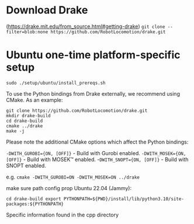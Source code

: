 # Download Drake
(https://drake.mit.edu/from_source.html#getting-drake)
`git clone --filter=blob:none https://github.com/RobotLocomotion/drake.git`

# Ubuntu one-time platform-specific setup
`sudo ./setup/ubuntu/install_prereqs.sh`

To use the Python bindings from Drake externally, we recommend using CMake. As an example:

```
git clone https://github.com/RobotLocomotion/drake.git
mkdir drake-build
cd drake-build
cmake ../drake
make -j
```

Please note the additional CMake options which affect the Python bindings:

`-DWITH_GUROBI={ON, [OFF]}` - Build with Gurobi enabled.
`-DWITH_MOSEK={ON, [OFF]}` - Build with MOSEK™ enabled.
-`DWITH_SNOPT={ON, [OFF]}` - Build with SNOPT enabled.

e.g.
`cmake -DWITH_GUROBI=ON -DWITH_MOSEK=ON ../drake`

make sure path config prop
Ubuntu 22.04 (Jammy):

`cd drake-build
export PYTHONPATH=${PWD}/install/lib/python3.10/site-packages:${PYTHONPATH}`

Specific information found in the cpp directory